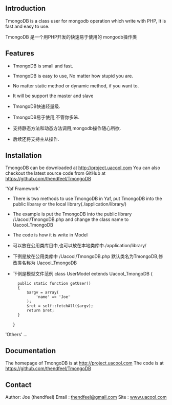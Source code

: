 Introduction
------------
TmongoDB is a class user for mongodb operation which write with PHP, It is fast and easy to use.

TmongoDB 是一个用PHP开发的快速易于使用的 mongodb操作类


Features
--------
* TmongoDB is small and fast.
* TmongoDB is easy to use, No matter how stupid you are.
* No matter static method or dynamic method, if you want to.
* It will be support the master and slave

* TmongoDB快速轻量级.
* TmongoDB易于使用,不管你多笨.
* 支持静态方法和动态方法调用,mongodb操作随心所欲.
* 后续还将支持主从操作.



Installation
------------
TmongoDB can be downloaded at http://project.uacool.com
You can also checkout the latest source code from GitHub at https://github.com/thendfeel/TmongoDB

'Yaf Framework'
* There is two methods to use TmongoDB in Yaf, put TmongoDB into the public libaray or the local library(./application/library/)
* The example is put the TmongoDB into the public library /Uacool/TmongoDB.php and change the class name to Uacool_TmongoDB
* The code is how it is write in Model
* 可以放在公用类库目中,也可以放在本地类库中./application/library/
* 下例是放在公用类库中 /Uacool/TmongoDB.php 默认类名为TmongoDB,修改类名称为 Uacool_TmongoDB
* 下例是模型文件范例
	class UserModel extends Uacool_TmongoDB
	{
	
	    public static function getUser()
	    {
	        $argv = array(
	            'name' => 'Joe'
	        );
	        $ret = self::fetchAll($argv);
	        return $ret;
	    }
	}

'Others'
...


Documentation
-------------
The homepage of TmongoDB is at http://project.uacool.com
The code is at https://github.com/thendfeel/TmongoDB


Contact
-------
Author: Joe (thendfeel)
Email : thendfeel@gmail.com
Site  : www.uacool.com
